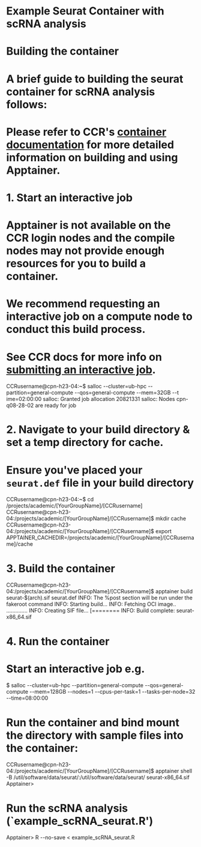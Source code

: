 
# Example Seurat Container with scRNA analysis
# Building the container

# A brief guide to building the seurat container for scRNA analysis follows:
# Please refer to CCR's [container documentation](https://docs.ccr.buffalo.edu/en/latest/howto/containerization/) for more detailed information on building and using Apptainer.

# 1. Start an interactive job

# Apptainer is not available on the CCR login nodes and the compile nodes may not provide enough resources for you to build a container. 
# We recommend requesting an interactive job on a compute node to conduct this build process. 
# See CCR docs for more info on [submitting an interactive job](https://docs.ccr.buffalo.edu/en/latest/hpc/jobs/#interactive-job-submission).

CCRusername@cpn-h23-04:~$ salloc --cluster=ub-hpc --partition=general-compute --qos=general-compute --mem=32GB --t                                              ime=02:00:00
salloc: Granted job allocation 20821331
salloc: Nodes cpn-q08-28-02 are ready for job

# 2. Navigate to your build directory & set a temp directory for cache. 
# Ensure you've placed your `seurat.def` file in your build directory
CCRusername@cpn-h23-04:~$ cd /projects/academic/[YourGroupName]/[CCRusername]
CCRusername@cpn-h23-04:/projects/academic/[YourGroupName]/[CCRusername]$ mkdir cache
CCRusername@cpn-h23-04:/projects/academic/[YourGroupName]/[CCRusername]$ export APPTAINER_CACHEDIR=/projects/academic/[YourGroupName]/[CCRusername]/cache

# 3. Build the container
CCRusername@cpn-h23-04:/projects/academic/[YourGroupName]/[CCRusername]$ apptainer build seurat-$(arch).sif seurat.def
INFO:    The %post section will be run under the fakeroot command
INFO:    Starting build...
INFO:    Fetching OCI image..
..............
INFO:    Creating SIF file...
[========
INFO:    Build complete: seurat-x86_64.sif

# 4. Run the container
# Start an interactive job e.g.
$ salloc --cluster=ub-hpc --partition=general-compute --qos=general-compute --mem=128GB --nodes=1 --cpus-per-task=1 --tasks-per-node=32 --time=08:00:00

# Run the container and bind mount the directory with sample files into the container:
CCRusername@cpn-h23-04:/projects/academic/[YourGroupName]/[CCRusername]$ apptainer shell -B /util/software/data/seurat/:/util/software/data/seurat/ seurat-x86_64.sif
Apptainer>

# Run the scRNA analysis (`example_scRNA_seurat.R')

Apptainer> R --no-save < example_scRNA_seurat.R

 
